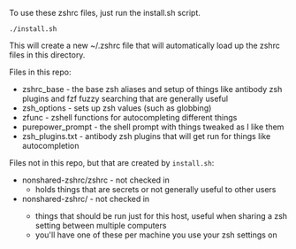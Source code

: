 To use these zshrc files, just run the install.sh script.  

    ./install.sh

This will create a new ~/.zshrc file that will automatically load up the zshrc files in this directory.


Files in this repo:

- zshrc_base - the base zsh aliases and setup of things like antibody zsh plugins and fzf fuzzy searching that are generally useful
- zsh_options - sets up zsh values (such as globbing)
- zfunc - zshell functions for autocompleting different things
- purepower_prompt - the shell prompt with things tweaked as I like them
- zsh_plugins.txt - antibody zsh plugins that will get run for things like autocompletion

Files not in this repo, but that are created by `install.sh`:

- nonshared-zshrc/zshrc - not checked in
  - holds things that are secrets or not generally useful to other users
- nonshared-zshrc/<HOSTNAME> - not checked in
  - things that should be run just for this host, useful when sharing a zsh setting between multiple computers
  - you'll have one of these per machine you use your zsh settings on
